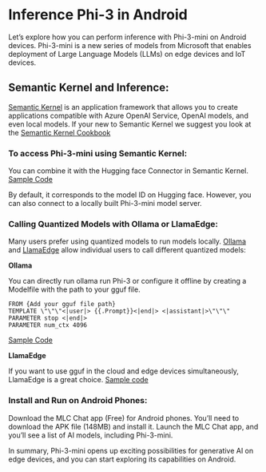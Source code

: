 # **Inference Phi-3 in Android**

Let’s explore how you can perform inference with Phi-3-mini on Android devices. Phi-3-mini is a new series of models from Microsoft that enables deployment of Large Language Models (LLMs) on edge devices and IoT devices. 

## Semantic Kernel and Inference:
[Semantic Kernel](https://github.com/microsoft/semantic-kernel) is an application framework that allows you to create applications compatible with Azure OpenAI Service, OpenAI models, and even local models. If your new to Semantic Kernel we suggest you look at the [Semantic Kernel Cookbook](https://github.com/microsoft/SemanticKernelCookBook?WT.mc_id=aiml-138114-kinfeylo)

### To access Phi-3-mini using Semantic Kernel:
You can combine it with the Hugging face Connector in Semantic Kernel. [Sample Code](https://github.com/Azure-Samples/Phi-3MiniSamples/tree/main/semantickernel?WT.mc_id=aiml-138114-kinfeylo)

By default, it corresponds to the model ID on Hugging face. However, you can also connect to a locally built Phi-3-mini model server.

### Calling Quantized Models with Ollama or LlamaEdge:

Many users prefer using quantized models to run models locally.
[Ollama](https://ollama.com/) and [LlamaEdge](https://llamaedge.com) allow individual users to call different quantized models:

**Ollama**

You can directly run ollama run Phi-3 or configure it offline by creating a Modelfile with the path to your gguf file.

```
FROM {Add your gguf file path}
TEMPLATE \"\"\"<|user|> {{.Prompt}}<|end|> <|assistant|>\"\"\"
PARAMETER stop <|end|>
PARAMETER num_ctx 4096

```
[Sample Code](https://github.com/Azure-Samples/Phi-3MiniSamples/tree/main/ollama?WT.mc_id=aiml-138114-kinfeylo)

**LlamaEdge** 

If you want to use gguf in the cloud and edge devices simultaneously, LlamaEdge is a great choice.
[Sample code](https://github.com/Azure-Samples/Phi-3MiniSamples/tree/main/wasm?WT.mc_id=aiml-138114-kinfeylo)

### Install and Run on Android Phones:
Download the MLC Chat app (Free) for Android phones.
You’ll need to download the APK file (148MB) and install it.
Launch the MLC Chat app, and you’ll see a list of AI models, including Phi-3-mini.

In summary, Phi-3-mini opens up exciting possibilities for generative AI on edge devices, and you can start exploring its capabilities on Android.